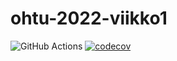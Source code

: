# ohtu-2022-viikko1

![GitHub Actions](https://github.com/ulmala/ohtu-2022-viikko1/workflows/CI/badge.svg)
[![codecov](https://codecov.io/gh/ulmala/ohtu-2022-viikko1/branch/main/graph/badge.svg?token=H54JU2VBKE)](https://codecov.io/gh/ulmala/ohtu-2022-viikko1)
